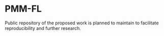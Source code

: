# PMM-FL

Public repository of the proposed work is planned to maintain to facilitate reproducibility and further research.
